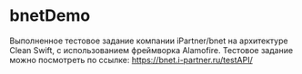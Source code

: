 # bnetDemo

Выполненное тестовое задание компании iPartner/bnet на архитектуре Clean Swift, с использованием фреймворка Alamofire. Тестовое задание можно посмотреть по ссылке: https://bnet.i-partner.ru/testAPI/
